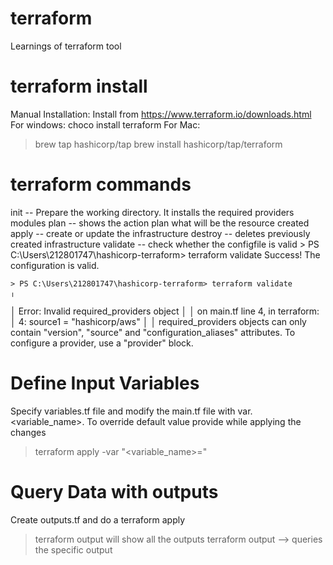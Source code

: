 # terraform
Learnings of terraform tool

# terraform install

Manual Installation: Install from https://www.terraform.io/downloads.html
For windows: choco install terraform
For Mac: 
  >  brew tap hashicorp/tap
  >  brew install hashicorp/tap/terraform

# terraform commands

init -- Prepare the working directory. It installs the required providers modules
plan -- shows the action plan what will be the resource created
apply -- create or update the infrastructure
destroy -- deletes previously created infrastructure
validate -- check whether the configfile is valid
    > PS C:\Users\212801747\hashicorp-terraform> terraform validate                                                                                                                                Success! The configuration is valid.

    > PS C:\Users\212801747\hashicorp-terraform> terraform validate                                                                                                                                ╷
│ Error: Invalid required_providers object
│
│   on main.tf line 4, in terraform:
│    4:       source1  = "hashicorp/aws"
│
│ required_providers objects can only contain "version", "source" and "configuration_aliases" attributes. To configure a provider, use a "provider" block.

# Define Input Variables
Specify variables.tf file and modify the main.tf file with var.<variable_name>. To override default value provide while applying the changes
   > terraform apply -var "<variable_name>=<value>"
  
# Query Data with outputs
  
  Create outputs.tf and do a terraform apply 
   > terraform output will show all the outputs
   > terraform output <key> --> queries the specific output

